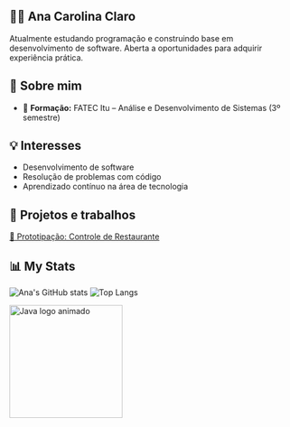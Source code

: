 ## 👩‍💻 Ana Carolina Claro

Atualmente estudando programação e construindo base em desenvolvimento de software. Aberta a oportunidades para adquirir experiência prática.

## 📌 Sobre mim

- 🎯 **Formação:** FATEC Itu – Análise e Desenvolvimento de Sistemas (3º semestre)  

## 💡 Interesses

- Desenvolvimento de software  
- Resolução de problemas com código  
- Aprendizado contínuo na área de tecnologia  

## 📁 Projetos e trabalhos

[📄 Prototipação: Controle de Restaurante](Grupo%206%20-%20Controle%20De%20Restaurante_250401_184603.pdf)

## 📊 My Stats

![Ana's GitHub stats](https://github-readme-stats.vercel.app/api?username=anacpwc&show_icons=true&theme=dracula)
![Top Langs](https://github-readme-stats.vercel.app/api/top-langs/?username=anacpwc&layout=compact&theme=dracula)

<img src="https://tenor.com/view/java-gif-27073671" width="200" alt="Java logo animado"/>




